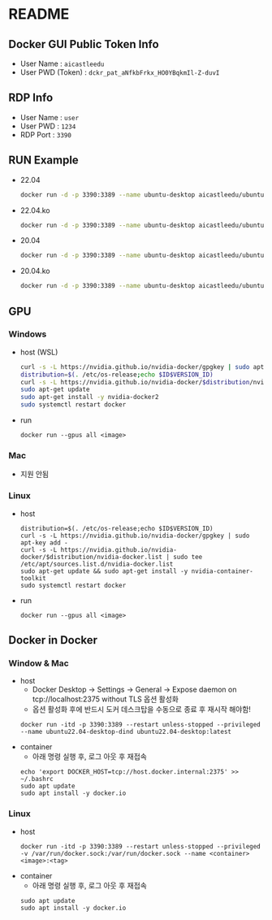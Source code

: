 # README

## Docker GUI Public Token Info
- User Name : `aicastleedu`
- User PWD (Token) : `dckr_pat_aNfkbFrkx_HO0YBqkmIl-Z-duvI`

## RDP Info
- User Name : `user`
- User PWD  : `1234`
- RDP Port : `3390`

## RUN Example
- 22.04
  ```bash
  docker run -d -p 3390:3389 --name ubuntu-desktop aicastleedu/ubuntu22.04-desktop
  ```
- 22.04.ko
  ```bash
  docker run -d -p 3390:3389 --name ubuntu-desktop aicastleedu/ubuntu22.04.ko-desktop
  ```
- 20.04
  ```bash
  docker run -d -p 3390:3389 --name ubuntu-desktop aicastleedu/ubuntu20.04-desktop
  ```
- 20.04.ko
  ```bash
  docker run -d -p 3390:3389 --name ubuntu-desktop aicastleedu/ubuntu20.04.ko-desktop
  ```

## GPU

### Windows
- host (WSL)
    ```bash
    curl -s -L https://nvidia.github.io/nvidia-docker/gpgkey | sudo apt-key add -
    distribution=$(. /etc/os-release;echo $ID$VERSION_ID)
    curl -s -L https://nvidia.github.io/nvidia-docker/$distribution/nvidia-docker.list | sudo tee /etc/apt/sources.list.d/nvidia-docker.list
    sudo apt-get update
    sudo apt-get install -y nvidia-docker2
    sudo systemctl restart docker
    ```
- run
    ```shell
    docker run --gpus all <image>
    ```

### Mac
- 지원 안됨

### Linux
- host
    ```shell
    distribution=$(. /etc/os-release;echo $ID$VERSION_ID)
    curl -s -L https://nvidia.github.io/nvidia-docker/gpgkey | sudo apt-key add -
    curl -s -L https://nvidia.github.io/nvidia-docker/$distribution/nvidia-docker.list | sudo tee /etc/apt/sources.list.d/nvidia-docker.list
    sudo apt-get update && sudo apt-get install -y nvidia-container-toolkit
    sudo systemctl restart docker
    ```
- run
    ```shell
    docker run --gpus all <image>
    ```

## Docker in Docker

### Window & Mac
- host
    - Docker Desktop -> Settings -> General -> Expose daemon on tcp://localhost:2375 without TLS 옵션 활성화
    - 옵션 활성화 후에 반드시 도커 데스크탑을 수동으로 종료 후 재시작 해야함!
    ```shell
    docker run -itd -p 3390:3389 --restart unless-stopped --privileged --name ubuntu22.04-desktop-dind ubuntu22.04-desktop:latest
    ```
- container
    - 아래 명령 실행 후, 로그 아웃 후 재접속
    ```
    echo 'export DOCKER_HOST=tcp://host.docker.internal:2375' >> ~/.bashrc
    sudo apt update
    sudo apt install -y docker.io
    ```

### Linux
- host
    ```shell
    docker run -itd -p 3390:3389 --restart unless-stopped --privileged -v /var/run/docker.sock:/var/run/docker.sock --name <container> <image>:<tag>
    ```
- container
    - 아래 명령 실행 후, 로그 아웃 후 재접속
    ```
    sudo apt update
    sudo apt install -y docker.io
    ```